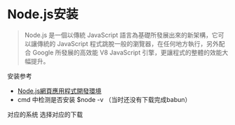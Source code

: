 # Node.js安装

>  Node.js 是一個以傳統 JavaScript 語言為基礎所發展出來的新架構，它可以讓傳統的 JavaScript 程式跳脫一般的瀏覽器，在任何地方執行，另外配合 Google 所發展的高效能 V8 JavaScript 引擎，更讓程式的整體的效能大幅提升。

安装参考

- [Node.js網頁應用程式開發環境](http://blogger.gtwang.org/2013/12/install-node-js-in-windows-mac-os-x-linux.html) 
- cmd 中检测是否安装 $node -v （当时还没有下载完成babun）

对应的系统 选择对应的下载